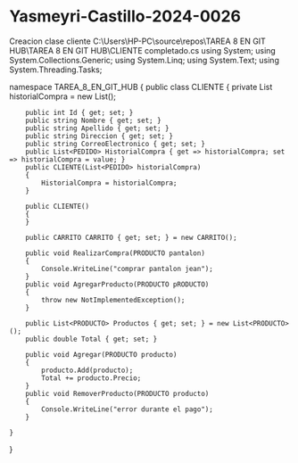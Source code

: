 # Yasmeyri-Castillo-2024-0026
Creacion clase cliente
C:\Users\HP-PC\source\repos\TAREA 8 EN GIT HUB\TAREA 8 EN GIT HUB\CLIENTE completado.cs
using System;
using System.Collections.Generic;
using System.Linq;
using System.Text;
using System.Threading.Tasks;

namespace TAREA_8_EN_GIT_HUB
{
    public class CLIENTE 
    {
        private List<PEDIDO> historialCompra = new List<PEDIDO>();

        public int Id { get; set; }
        public string Nombre { get; set; }
        public string Apellido { get; set; }
        public string Direccion { get; set; }
        public string CorreoElectronico { get; set; }
        public List<PEDIDO> HistorialCompra { get => historialCompra; set => historialCompra = value; }
        public CLIENTE(List<PEDIDO> historialCompra)
        {
            HistorialCompra = historialCompra;
        }

        public CLIENTE()
        {
        }

        public CARRITO CARRITO { get; set; } = new CARRITO();

        public void RealizarCompra(PRODUCTO pantalon)
        {
            Console.WriteLine("comprar pantalon jean");
        }
        public void AgregarProducto(PRODUCTO pRODUCTO)
        {
            throw new NotImplementedException();
        }

        public List<PRODUCTO> Productos { get; set; } = new List<PRODUCTO>();
        public double Total { get; set; }

        public void Agregar(PRODUCTO producto)
        {
            producto.Add(producto);
            Total += producto.Precio;
        }
        public void RemoverProducto(PRODUCTO producto)
        {
            Console.WriteLine("error durante el pago");
        }

    }
}

